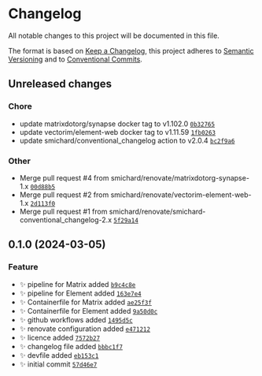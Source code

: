 # Changelog

All notable changes to this project will be documented in this file.

The format is based on [Keep a Changelog](https://keepachangelog.com/en/1.0.0/), this project adheres to [Semantic Versioning](https://semver.org/spec/v2.0.0.html) and to [Conventional Commits](https://www.conventionalcommits.org/en/v1.0.0/).

## Unreleased changes

### Chore
- update matrixdotorg/synapse docker tag to v1.102.0 [`0b32765`](https://github.com/smichard/matrix/commit/0b32765)
- update vectorim/element-web docker tag to v1.11.59 [`1fb0263`](https://github.com/smichard/matrix/commit/1fb0263)
- update smichard/conventional_changelog action to v2.0.4 [`bc2f9a6`](https://github.com/smichard/matrix/commit/bc2f9a6)

### Other
- Merge pull request #4 from smichard/renovate/matrixdotorg-synapse-1.x [`00d88b5`](https://github.com/smichard/matrix/commit/00d88b5)
- Merge pull request #2 from smichard/renovate/vectorim-element-web-1.x [`2d113f0`](https://github.com/smichard/matrix/commit/2d113f0)
- Merge pull request #1 from smichard/renovate/smichard-conventional_changelog-2.x [`5f29a14`](https://github.com/smichard/matrix/commit/5f29a14)

## 0.1.0 (2024-03-05)

### Feature
- :sparkles: pipeline for Matrix added [`b9c4c8e`](https://github.com/smichard/matrix/commit/b9c4c8e)
- :sparkles: pipeline for Element added [`163e7e4`](https://github.com/smichard/matrix/commit/163e7e4)
- :sparkles: Containerfile for Matrix added [`ae25f3f`](https://github.com/smichard/matrix/commit/ae25f3f)
- :sparkles: Containerfile for Element added [`9a50d0c`](https://github.com/smichard/matrix/commit/9a50d0c)
- :sparkles: github workflows added [`1495d5c`](https://github.com/smichard/matrix/commit/1495d5c)
- :sparkles: renovate configuration added [`e471212`](https://github.com/smichard/matrix/commit/e471212)
- :sparkles: licence added [`7572b27`](https://github.com/smichard/matrix/commit/7572b27)
- :sparkles: changelog file added [`bbbc1f7`](https://github.com/smichard/matrix/commit/bbbc1f7)
- :sparkles: devfile added [`eb153c1`](https://github.com/smichard/matrix/commit/eb153c1)
- :sparkles: initial commit [`57d46e7`](https://github.com/smichard/matrix/commit/57d46e7)

